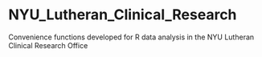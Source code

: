 # NYU_Lutheran_Clinical_Research
Convenience functions developed for R data analysis in the NYU Lutheran Clinical Research Office
